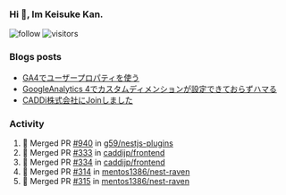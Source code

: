 ### Hi 👋, Im Keisuke Kan.

<!--
**9renpoto/9renpoto** is a ✨ _special_ ✨ repository because its `README.md` (this file) appears on your GitHub profile.

Here are some ideas to get you started:

- 🔭 I’m currently working on ...
- 🌱 I’m currently learning ...
- 👯 I’m looking to collaborate on ...
- 🤔 I’m looking for help with ...
- 💬 Ask me about ...
- 📫 How to reach me: ...
- 😄 Pronouns: ...
- ⚡ Fun fact: ...
-->

![follow](https://img.shields.io/github/followers/9renpoto?label=Follow&style=social)
![visitors](https://komarev.com/ghpvc/?username=9renpoto&label=Profile%20views&color=0e75b6&style=flat)

### Blogs posts

<!-- BLOG-POST-LIST:START -->
- [GA4でユーザープロパティを使う](https://9renpoto.dev/2021/02/21/google-analytics-4-user-properties/)
- [GoogleAnalytics 4でカスタムディメンションが設定できておらずハマる](https://9renpoto.dev/2021/02/13/google-analytics-4/)
- [CADDi株式会社にJoinしました](https://9renpoto.dev/2020/12/05/join/)
<!-- BLOG-POST-LIST:END -->

### Activity

<!--START_SECTION:activity-->
1. 🎉 Merged PR [#940](https://github.com/g59/nestjs-plugins/pull/940) in [g59/nestjs-plugins](https://github.com/g59/nestjs-plugins)
2. 🎉 Merged PR [#333](https://github.com/caddijp/frontend/pull/333) in [caddijp/frontend](https://github.com/caddijp/frontend)
3. 🎉 Merged PR [#334](https://github.com/caddijp/frontend/pull/334) in [caddijp/frontend](https://github.com/caddijp/frontend)
4. 🎉 Merged PR [#314](https://github.com/mentos1386/nest-raven/pull/314) in [mentos1386/nest-raven](https://github.com/mentos1386/nest-raven)
5. 🎉 Merged PR [#315](https://github.com/mentos1386/nest-raven/pull/315) in [mentos1386/nest-raven](https://github.com/mentos1386/nest-raven)
<!--END_SECTION:activity-->

<!--START_SECTION:waka-->
<!--END_SECTION:waka-->